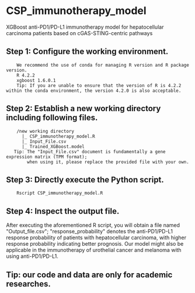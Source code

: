 # CSP_immunotherapy_model
XGBoost anti-PD1/PD-L1 immunotherapy model for hepatocellular carcinoma patients based on cGAS-STING-centric pathways
## Step 1: Configure  the  working  environment.
        We recommend the use of conda for managing R version and R package version.
        R 4.2.2  
        xgboost 1.6.0.1  
        Tip: If you are unable to ensure that the version of R is 4.2.2 within the conda environment, the version 4.2.0 is also acceptable.
## Step 2: Establish a new working directory including following files.
        /new working directory  
          |_ CSP_immunotherapy_model.R  
          |_ Input_File.csv  
          |_ Trained_XGBoost.model   
       Tip: The "Input_File.csv" document is fundamentally a gene expression matrix (TPM format);   
            when using it, please replace the provided file with your own.  
## Step 3: Directly execute the Python script.
        Rscript CSP_immunotherapy_model.R  
## Step 4: Inspect the output file.
After executing the aforementioned R script, you will obtain a file named "Output_file.csv"; "response_probability" denotes the anti-PD1/PD-L1 response probability of patients with hepatocellular carcinoma, with higher response probability indicating better prognosis. Our model might also be applicable in the immunotherapy of urothelial  cancer and melanoma with using anti-PD1/PD-L1.







  

## Tip: our code and data are only for academic researches.


